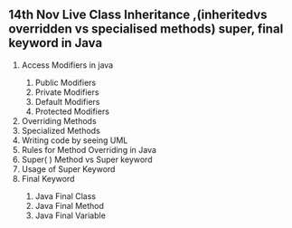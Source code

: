 <h2>14th Nov Live Class Inheritance ,(inheritedvs overridden vs specialised methods) super, final keyword in Java</h2>

<ol>
  <li>Access Modifiers in java</li>
<ol>
  <li>Public Modifiers</li>
  <li>Private Modifiers</li>
  <li> Default Modifiers</li>
  <li>Protected Modifiers</li>
</ol>

  <li>Overriding Methods</li>
  <li>Specialized Methods</li>
  <li>Writing code by seeing UML</li>
  <li>Rules for Method Overriding in Java</li>
  <li>Super( ) Method vs Super keyword</li>
  <li>Usage of Super Keyword</li>
  <li>Final Keyword</li>
  <ol>
  <li>Java Final Class</li>
  <li>Java Final Method</li>
  <li>Java Final Variable</li>
  </ol>
</ol>
   
